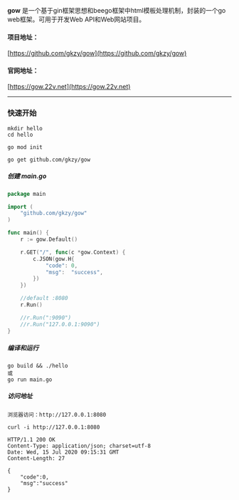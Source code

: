 **gow** 是一个基于gin框架思想和beego框架中html模板处理机制，封装的一个go web框架。可用于开发Web API和Web网站项目。


#### 项目地址：

[https://github.com/gkzy/gow](https://github.com/gkzy/gow)

#### 官网地址：

[https://gow.22v.net](https://gow.22v.net)


---

###  快速开始

```shell
mkdir hello
cd hello
```

```shell
go mod init
```

```shell
go get github.com/gkzy/gow
```

##### 创建 main.go

```go
package main

import (
    "github.com/gkzy/gow"
)

func main() {
    r := gow.Default()

    r.GET("/", func(c *gow.Context) {
        c.JSON(gow.H{
            "code": 0,
            "msg":  "success",
        })
    })

    //default :8080
    r.Run()

    //r.Run(":9090") 
    //r.Run("127.0.0.1:9090")
}
```

#####  编译和运行
```shell
go build && ./hello
或
go run main.go
```

#####  访问地址

```shell
浏览器访问：http://127.0.0.1:8080
```

```shell
curl -i http://127.0.0.1:8080
```

```shell
HTTP/1.1 200 OK
Content-Type: application/json; charset=utf-8
Date: Wed, 15 Jul 2020 09:15:31 GMT
Content-Length: 27

{   
    "code":0,
    "msg":"success"
}
```
